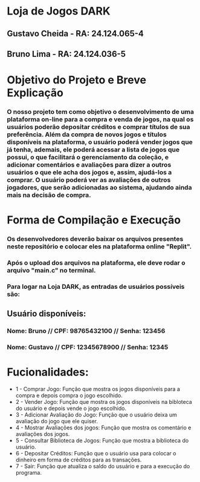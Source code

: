 # Loja de Jogos DARK

## Gustavo Cheida - RA: 24.124.065-4
## Bruno Lima - RA: 24.124.036-5

# Objetivo do Projeto e Breve Explicação
### O nosso projeto tem como objetivo o desenvolvimento de uma plataforma on-line para a compra e venda de jogos, na qual os usuários poderão depositar créditos e comprar títulos de sua preferência. Além da compra de novos jogos e títulos disponíveis na plataforma, o usuário poderá vender jogos que já tenha, ademais, ele poderá acessar a lista de jogos que possui, o que facilitará o gerenciamento da coleção, e adicionar comentários e avaliações para dizer a outros usuários o que ele acha dos jogos e, assim, ajudá-los a comprar. O usuário poderá ver as avaliações de outros jogadores, que serão adicionadas ao sistema, ajudando ainda mais na decisão de compra.

# Forma de Compilação e Execução
### Os desenvolvedores deverão baixar os arquivos presentes neste repositório e colocar eles na plataforma online "Replit".
### Após o upload dos arquivos na plataforma, ele deve rodar o arquivo "main.c" no terminal.

### Para logar na Loja DARK, as entradas de usuários possíveis são:

## Usuário disponíveis:
### Nome: Bruno // CPF: 98765432100 // Senha: 123456
### Nome: Gustavo // CPF: 12345678900 // Senha: 12345

# Fucionalidades:
- 1 - Comprar Jogo: Função que mostra os jogos disponíveis para a compra e depois compra o jogo escolhido.
- 2 - Vender Jogo: Função que mostra os jogos disponíveis na bibloteca do usuário e depois vende o jogo escolhido.
- 3 - Adicionar Avaliação do Jogo: Função que o usuário deixa um avaliação do jogo que ele quiser.
- 4 - Mostrar Avaliações dos jogos: Função que mostra os comentário e avaliações dos jogos.
- 5 - Consultar Biblioteca de Jogos: Função que mostra a biblioteca do usuário.
- 6 - Depositar Créditos: Função que o usuário usa para colocar o dinheiro em forma de créditos para as transações.
- 7 - Sair: Função que atualiza o saldo do usuário e para a execução do programa.

